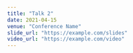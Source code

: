 ```yaml
---
title: "Talk 2"
date: 2021-04-15
venue: "Conference Name"
slide_url: "https://example.com/slides"
video_url: "https://example.com/video"
---
```


